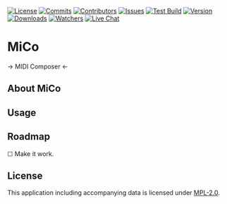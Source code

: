 <!-- BADGES -->
[![License][mpl2-badge]][mpl2-url]
[![Commits][commits-badge]][commits-url]
[![Contributors][contributors-badge]][contributors-url]
[![Issues][issues-badge]][issues-url]
[![Test Build][testing-badge]][testing-url]
[![Version][version-badge]][version-url]
[![Downloads][downloads-badge]][downloads-url]
[![Watchers][watchers-badge]][watchers-url]
[![Live Chat][irc-badge]][irc-url]

<!-- HEADING -->
MiCo
====

→ MIDI Composer ←

<!-- ABOUT -->
## About MiCo

<!-- USAGE -->
## Usage

<!-- ROADMAP -->
## Roadmap

☐  Make it work.

<!-- LICENSE.txt -->
## License

This application including accompanying data is licensed under
[MPL-2.0](https://github.com/tim-janik/mico/blob/trunk/LICENSE).

<!-- MARKDOWN LINKS & IMAGES -->
[commits-badge]: https://img.shields.io/github/commit-activity/w/tim-janik/mico?label=Commits&style=for-the-badge&color=green
[commits-url]: https://github.com/tim-janik/mico/commits
[contributors-badge]: https://img.shields.io/github/contributors/tim-janik/mico.svg?style=for-the-badge&color=green
[contributors-url]: https://github.com/tim-janik/mico/graphs/contributors
[downloads-badge]: https://img.shields.io/github/downloads/tim-janik/mico/total?style=for-the-badge&color=blue
[downloads-url]: https://github.com/tim-janik/mico/releases
[irc-badge]: https://img.shields.io/badge/Live%20Chat-Libera%20IRC-blueviolet?style=for-the-badge
[irc-url]: https://web.libera.chat/#Anklang
[issues-badge]: https://img.shields.io/github/issues-raw/tim-janik/mico.svg?style=for-the-badge
[issues-url]: https://github.com/tim-janik/mico/issues
[mpl2-badge]: https://img.shields.io/static/v1?label=License&message=MPL-2&color=9c0&style=for-the-badge
[mpl2-url]: https://github.com/tim-janik/mico/blob/trunk/LICENSE
[testing-badge]: https://img.shields.io/github/actions/workflow/status/tim-janik/mico/testing.yml?style=for-the-badge
[testing-url]: https://github.com/tim-janik/mico/actions
[version-badge]: https://img.shields.io/github/v/release/tim-janik/mico?label=version&style=for-the-badge
[version-url]: https://github.com/tim-janik/mico/tags
[watchers-badge]: https://img.shields.io/github/watchers/tim-janik/mico?style=for-the-badge
[watchers-url]: https://github.com/tim-janik/mico/graphs/traffic
<!-- https://github.com/othneildrew/Best-README-Template -->
